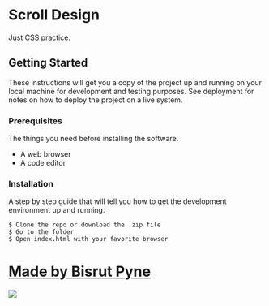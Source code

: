 # Scroll Design

Just CSS practice.

## Getting Started

These instructions will get you a copy of the project up and running on your local machine for development and testing purposes. See deployment for notes on how to deploy the project on a live system.

### Prerequisites

The things you need before installing the software.

* A web browser
* A code editor

### Installation

A step by step guide that will tell you how to get the development environment up and running.

```
$ Clone the repo or download the .zip file
$ Go to the folder
$ Open index.html with your favorite browser
```

# [Made by Bisrut Pyne](https://bisrutpyne.me)

###### [<img src="https://cdn-icons-png.flaticon.com/512/25/25231.png">](https://github.com/iambisrutpyne)
